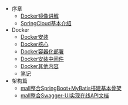 * 序章
    * [Docker镜像讲解](foreword/Docker镜像讲解.md)
    * [SpringCloud基本介绍](foreword/SpringCloud基本介绍.md)
* Docker
  * [Docker安装](../Docker/Docker安装.md)
  * [Docker核心](../Docker/Docker核心.md)
  * [Docker容器化部署](../Docker/Docker容器化部署.md)
  * [Docker安装中间件](../Docker/Docker安装中间件.md)
  * [Docker其他内容](../Docker/Docker其他内容.md)
  * [笔记](../Docker/笔记.md)
* 架构篇
    * [mall整合SpringBoot+MyBatis搭建基本骨架](architect/mall_arch_01.md)
    * [mall整合Swagger-UI实现在线API文档](architect/mall_arch_02.md)

